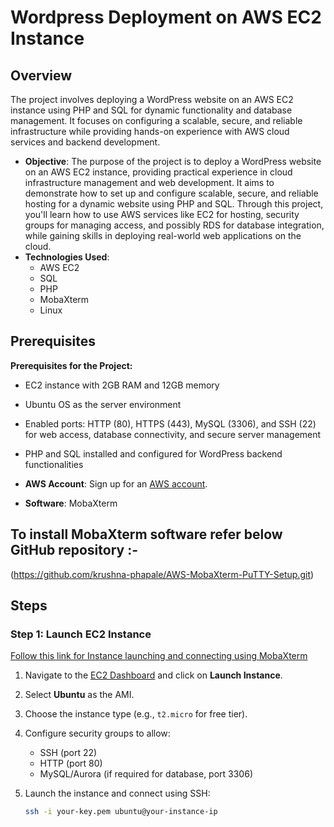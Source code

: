 # Wordpress Deployment on AWS EC2 Instance

## Overview
The project involves deploying a WordPress website on an AWS EC2 instance using PHP and SQL for dynamic functionality and database management. It focuses on configuring a scalable, secure, and reliable infrastructure while providing hands-on experience with AWS cloud services and backend development.

- **Objective**: The purpose of the project is to deploy a WordPress website on an AWS EC2 instance, providing practical experience in cloud infrastructure management and web development. It aims to demonstrate how to set up and configure scalable, secure, and reliable hosting for a dynamic website using PHP and SQL. Through this project, you'll learn how to use AWS services like EC2 for hosting, security groups for managing access, and possibly RDS for database integration, while gaining skills in deploying real-world web applications on the cloud.
- **Technologies Used**:
  - AWS EC2
  - SQL
  - PHP
  - MobaXterm
  - Linux

## Prerequisites
**Prerequisites for the Project:**
- EC2 instance with 2GB RAM and 12GB memory
- Ubuntu OS as the server environment
- Enabled ports: HTTP (80), HTTPS (443), MySQL (3306), and SSH (22) for web access, database connectivity, and secure server management
- PHP and SQL installed and configured for WordPress backend functionalities

- **AWS Account**: Sign up for an [AWS account](https://aws.amazon.com/free/).
- **Software**: MobaXterm

## To install MobaXterm software refer below GitHub repository :-
(https://github.com/krushna-phapale/AWS-MobaXterm-PuTTY-Setup.git)



## Steps

### Step 1: Launch EC2 Instance
[Follow this link for Instance launching and connecting using MobaXterm](https://github.com/krushna-phapale/Launching-EC2-Instance.git)

1. Navigate to the [EC2 Dashboard](https://console.aws.amazon.com/ec2/) and click on **Launch Instance**.
2. Select **Ubuntu** as the AMI.
3. Choose the instance type (e.g., `t2.micro` for free tier).
4. Configure security groups to allow:
   - SSH (port 22)
   - HTTP (port 80)
   - MySQL/Aurora (if required for database, port 3306)
5. Launch the instance and connect using SSH:

   ```bash
   ssh -i your-key.pem ubuntu@your-instance-ip
